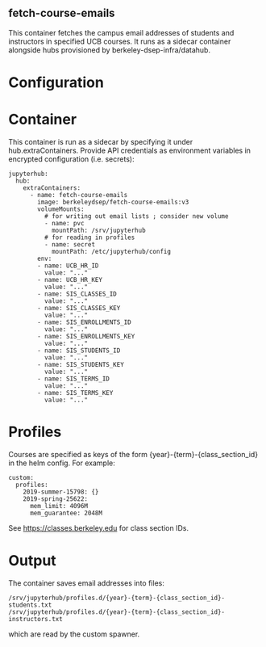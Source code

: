 fetch-course-emails
-------------------

This container fetches the campus email addresses of students and instructors
in specified UCB courses. It runs as a sidecar container alongside hubs
provisioned by berkeley-dsep-infra/datahub.

Configuration
=============

Container
=========

This container is run as a sidecar by specifying it under hub.extraContainers.
Provide API credentials as environment variables in encrypted configuration (i.e. secrets):
```
jupyterhub:
  hub:
    extraContainers:
      - name: fetch-course-emails
        image: berkeleydsep/fetch-course-emails:v3
        volumeMounts:
          # for writing out email lists ; consider new volume
          - name: pvc
            mountPath: /srv/jupyterhub
          # for reading in profiles
          - name: secret
            mountPath: /etc/jupyterhub/config
        env:
        - name: UCB_HR_ID
          value: "..."
        - name: UCB_HR_KEY
          value: "..."
        - name: SIS_CLASSES_ID
          value: "..."
        - name: SIS_CLASSES_KEY
          value: "..."
        - name: SIS_ENROLLMENTS_ID
          value: "..."
        - name: SIS_ENROLLMENTS_KEY
          value: "..."
        - name: SIS_STUDENTS_ID
          value: "..."
        - name: SIS_STUDENTS_KEY
          value: "..."
        - name: SIS_TERMS_ID
          value: "..."
        - name: SIS_TERMS_KEY
          value: "..."
```

Profiles
========
Courses are specified as keys of the form {year}-{term}-{class_section_id} in
the helm config. For example:

```
custom:
  profiles:
    2019-summer-15798: {}
    2019-spring-25622:
      mem_limit: 4096M
      mem_guarantee: 2048M
```

See https://classes.berkeley.edu for class section IDs.

Output
======
The container saves email addresses into files:
```
/srv/jupyterhub/profiles.d/{year}-{term}-{class_section_id}-students.txt
/srv/jupyterhub/profiles.d/{year}-{term}-{class_section_id}-instructors.txt
```
which are read by the custom spawner.
